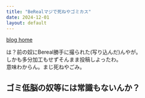 ```yaml
---
title: "BeRealマジで死ねやゴミカス"
date: 2024-12-01
layout: default
---
```

<link rel="stylesheet" href="../../../styles.css">

[blog home](../../../)

<!-- copy above and edit title, date -->

は？前の奴にBereal勝手に撮られた(写り込んだ)んやが。<br>
しかも多分加工もせずそんまま投稿しよったわ。<br>
意味わからん。まじ死ねやごみ。<br>
## ゴミ低脳の奴等には常識もないんか？
